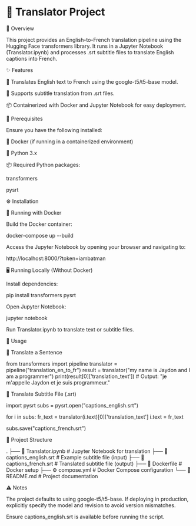 <h1>📖 Translator Project</h1>

📝 Overview

This project provides an English-to-French translation pipeline using the Hugging Face transformers library. It runs in a Jupyter Notebook (Translator.ipynb) and processes .srt subtitle files to translate English captions into French.

✨ Features

🚀 Translates English text to French using the google-t5/t5-base model.

📜 Supports subtitle translation from .srt files.

📦 Containerized with Docker and Jupyter Notebook for easy deployment.

🔧 Prerequisites

Ensure you have the following installed:

🐳 Docker (if running in a containerized environment)

🐍 Python 3.x

📦 Required Python packages:

transformers

pysrt

⚙️ Installation

🚀 Running with Docker

Build the Docker container:

docker-compose up --build

Access the Jupyter Notebook by opening your browser and navigating to:

http://localhost:8000/?token=iambatman

🖥️ Running Locally (Without Docker)

Install dependencies:

pip install transformers pysrt

Open Jupyter Notebook:

jupyter notebook

Run Translator.ipynb to translate text or subtitle files.

🚀 Usage

🔡 Translate a Sentence

from transformers import pipeline
translator = pipeline("translation_en_to_fr")
result = translator("my name is Jaydon and I am a programmer")
print(result[0]['translation_text'])  # Output: "je m'appelle Jaydon et je suis programmeur."

📜 Translate Subtitle File (.srt)

import pysrt
subs = pysrt.open("captions_english.srt")

for i in subs:
    fr_text = translator(i.text)[0]['translation_text']
    i.text = fr_text

subs.save("captions_french.srt")

📂 Project Structure

.
├── 📒 Translator.ipynb       # Jupyter Notebook for translation
├── 📝 captions_english.srt   # Example subtitle file (input)
├── 📜 captions_french.srt    # Translated subtitle file (output)
├── 🐳 Dockerfile             # Docker setup
├── ⚙️ compose.yml            # Docker Compose configuration
└── 📖 README.md              # Project documentation

⚠️ Notes

The project defaults to using google-t5/t5-base. If deploying in production, explicitly specify the model and revision to avoid version mismatches.

Ensure captions_english.srt is available before running the script.

